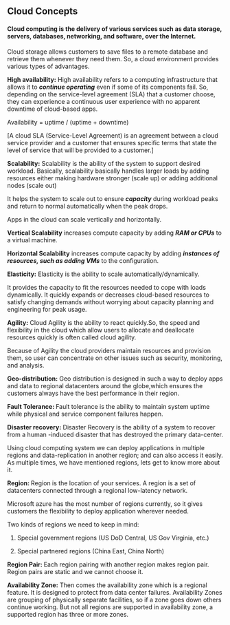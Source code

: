 
<h2>Cloud Concepts</h2>

<h4>Cloud computing is the delivery of various services such as data storage, servers, databases, networking, and software, over the Internet.</h4>
Cloud storage allows customers to save files to a remote database and retrieve them whenever they need them. So, a cloud environment provides various types of advantages.
 
 
<b>High availability:</b> High availability refers to a computing infrastructure that allows it to ***continue operating*** even if some of its components fail. So, depending on the service-level agreement (SLA) that a customer choose, they can experience a continuous user experience with no apparent downtime of cloud-based apps.

Availability = uptime / (uptime + downtime)

[A cloud SLA (Service-Level Agreement) is an agreement between a cloud service provider and a customer that ensures specific terms that state the level of service that will be provided to a customer.]

<b>Scalability:</b> Scalability is the ability of the system to support desired workload.
Basically, scalability basically handles larger loads by adding resources either making hardware stronger (scale up) or adding additional nodes (scale out)

It helps the system to scale out to ensure ***capacity*** during workload peaks and return to normal automatically when the peak drops.

Apps in the cloud can scale vertically and horizontally.

<b>Vertical Scalability</b> increases compute capacity by adding ***RAM or CPUs*** to a virtual machine.

<b>Horizontal Scalability</b> increases compute capacity by adding ***instances of resources, such as adding VMs*** to the configuration.

<b>Elasticity:</b> Elasticity is the ability to scale automatically/dynamically.
 
It provides the capacity to fit the resources needed to cope with loads dynamically.
It quickly expands or decreases cloud-based resources to satisfy changing demands without worrying about capacity planning and engineering for peak usage.

<b>Agility:</b> 
Cloud Agility is the ability to react quickly.So, the speed and flexibility in the cloud which allow users to allocate and deallocate resources quickly is often called cloud agility.

Because of Agility the cloud providers maintain resources and provision them, so user can concentrate on other issues such as security, monitoring, and analysis. 

<b>Geo-distribution:</b> Geo distribution is designed in such a way to deploy apps and data to regional datacenters around the globe,which ensures the customers always have the best performance in their region.

<b> Fault Tolerance: </b> Fault tolerance is the ability to maintain system uptime while physical and service component failures happen.

 <b>Disaster recovery:</b> Disaster Recovery is the ability of a system to recover from a human -induced disaster that has destroyed the primary data-center. 

Using cloud computing system we can deploy applications in multiple regions and data-replication in another region; and can also access it easily.
As multiple times, we have mentioned regions, lets get to know more about it.

<b> Region: </b> Region is the location of your services.  A region is a set of datacenters connected through a regional low-latency network.

Microsoft azure has the most number of regions currently, so it gives customers the flexibility to deploy application wherever needed.

Two kinds of regions we need to keep in mind:

1) Special government regions (US DoD Central, US Gov Virginia, etc.)
 
2) Special partnered regions (China East, China North)

<b> Region Pair: </b> Each region pairing with another region makes region pair. Region pairs are static and we cannot choose it. 

<b> Availability Zone:</b> Then comes the availability zone which is a regional feature. It is designed to protect from data center failures. Availability Zones are grouping of physically separate facilities, so if a zone goes down others continue working. But not all regions are supported in availability zone, a supported region has three or more zones.
